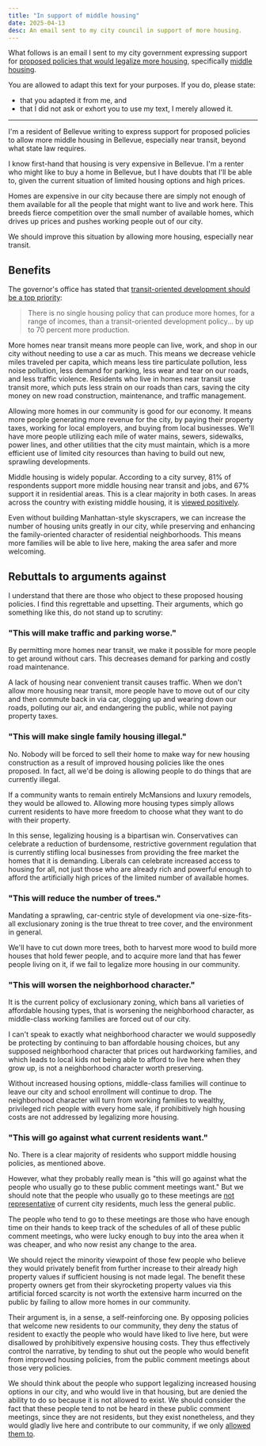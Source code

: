 ```yaml
---
title: "In support of middle housing"
date: 2025-04-13
desc: An email sent to my city council in support of more housing.
---
```


What follows is an email I sent to my city government expressing support for [proposed policies that would legalize more housing][plan], specifically [middle housing][middle].

You are allowed to adapt this text for your purposes. If you do, please state:

- that you adapted it from me, and
- that I did not ask or exhort you to use my text, I merely allowed it.

---

I'm a resident of Bellevue writing to express support for proposed policies to allow more middle housing in Bellevue, especially near transit, beyond what state law requires.

I know first-hand that housing is very expensive in Bellevue. I'm a renter who might like to buy a home in Bellevue, but I have doubts that I'll be able to, given the current situation of limited housing options and high prices.

Homes are expensive in our city because there are simply not enough of them available for all the people that might want to live and work here. This breeds fierce competition over the small number of available homes, which drives up prices and pushes working people out of our city.

We should improve this situation by allowing more housing, especially near transit.

## Benefits

The governor's office has stated that [transit-oriented development should be a top priority][tod]:

> There is no single housing policy that can produce more homes, for a range of incomes, than a transit-oriented development policy... by up to 70 percent more production.

More homes near transit means more people can live, work, and shop in our city without needing to use a car as much. This means we decrease vehicle miles traveled per capita, which means less tire particulate pollution, less noise pollution, less demand for parking, less wear and tear on our roads, and less traffic violence. Residents who live in homes near transit use transit more, which puts less strain on our roads than cars, saving the city money on new road construction, maintenance, and traffic management.

Allowing more homes in our community is good for our economy. It means more people generating more revenue for the city, by paying their property taxes, working for local employers, and buying from local businesses. We'll have more people utilizing each mile of water mains, sewers, sidewalks, power lines, and other utilities that the city must maintain, which is a more efficient use of limited city resources than having to build out new, sprawling developments.

Middle housing is widely popular. According to a city survey, 81% of respondents support more middle housing near transit and jobs, and 67% support it in residential areas. This is a clear majority in both cases. In areas across the country with existing middle housing, it is [viewed positively][new-old-duplex].

Even without building Manhattan-style skyscrapers, we can increase the number of housing units greatly in our city, while preserving and enhancing the family-oriented character of residential neighborhoods. This means more families will be able to live here, making the area safer and more welcoming.

## Rebuttals to arguments against

I understand that there are those who object to these proposed housing policies. I find this regrettable and upsetting. Their arguments, which go something like this, do not stand up to scrutiny:

### "This will make traffic and parking worse."

By permitting more homes near transit, we make it possible for more people to get around without cars. This decreases demand for parking and costly road maintenance.

A lack of housing near convenient transit causes traffic. When we don't allow more housing near transit, more people have to move out of our city and then commute back in via car, clogging up and wearing down our roads, polluting our air, and endangering the public, while not paying property taxes.

### "This will make single family housing illegal."

No. Nobody will be forced to sell their home to make way for new housing construction as a result of improved housing policies like the ones proposed. In fact, all we'd be doing is allowing people to do things that are currently illegal.

If a community wants to remain entirely McMansions and luxury remodels, they would be allowed to. Allowing more housing types simply allows current residents to have more freedom to choose what they want to do with their property.

In this sense, legalizing housing is a bipartisan win. Conservatives can celebrate a reduction of burdensome, restrictive government regulation that is currently stifling local businesses from providing the free market the homes that it is demanding. Liberals can celebrate increased access to housing for all, not just those who are already rich and powerful enough to afford the artificially high prices of the limited number of available homes.

### "This will reduce the number of trees."

Mandating a sprawling, car-centric style of development via one-size-fits-all exclusionary zoning is the true threat to tree cover, and the environment in general.

We'll have to cut down more trees, both to harvest more wood to build more houses that hold fewer people, and to acquire more land that has fewer people living on it, if we fail to legalize more housing in our community.

### "This will worsen the neighborhood character."

It is the current policy of exclusionary zoning, which bans all varieties of affordable housing types, that is worsening the neighborhood character, as middle-class working families are forced out of our city.

I can't speak to exactly what neighborhood character we would supposedly be protecting by continuing to ban affordable housing choices, but any supposed neighborhood character that prices out hardworking families, and which leads to local kids not being able to afford to live here when they grow up, is not a neighborhood character worth preserving.

Without increased housing options, middle-class families will continue to leave our city and school enrollment will continue to drop. The neighborhood character will turn from working families to wealthy, privileged rich people with every home sale, if prohibitively high housing costs are not addressed by legalizing more housing.

### "This will go against what current residents want."

No. There is a clear majority of residents who support middle housing policies, as mentioned above.

However, what they probably really mean is "this will go against what the people who usually go to these public comment meetings want." But we should note that the people who usually go to these meetings are [not representative][public-hearing] of current city residents, much less the general public.

The people who tend to go to these meetings are those who have enough time on their hands to keep track of the schedules of all of these public comment meetings, who were lucky enough to buy into the area when it was cheaper, and who now resist any change to the area.

We should reject the minority viewpoint of those few people who believe they would privately benefit from further increase to their already high property values if sufficient housing is not made legal. The benefit these property owners get from their skyrocketing property values via this artificial forced scarcity is not worth the extensive harm incurred on the public by failing to allow more homes in our community.

Their argument is, in a sense, a self-reinforcing one. By opposing policies that welcome new residents to our community, they deny the status of resident to exactly the people who would have liked to live here, but were disallowed by prohibitively expensive housing costs. They thus effectively control the narrative, by tending to shut out the people who would benefit from improved housing policies, from the public comment meetings about those very policies.

We should think about the people who support legalizing increased housing options in our city, and who would live in that housing, but are denied the ability to do so because it is not allowed to exist. We should consider the fact that these people tend to not be heard in these public comment meetings, since they are not residents, but they exist nonetheless, and they would gladly live here and contribute to our community, if we only [allowed them to][laf].

[tod]: https://www.theurbanist.org/2025/01/24/ferguson-team-transit-oriented-development-should-be-top-priority/
[plan]: https://www.theurbanist.org/2025/04/11/bellevues-bold-middle-housing-plan/
[middle]: https://en.wikipedia.org/wiki/Missing_middle_housing
[public-hearing]: https://www.youtube.com/watch?v=XnFVvyu2zGY
[laf]: https://www.nytimes.com/2020/02/13/business/economy/housing-crisis-conor-dougherty-golden-gates.html
[new-old-duplex]: https://www.strongtowns.org/journal/2022/2/9/the-duplex-next-door-is-normal-the-one-not-yet-built-is-a-threat
